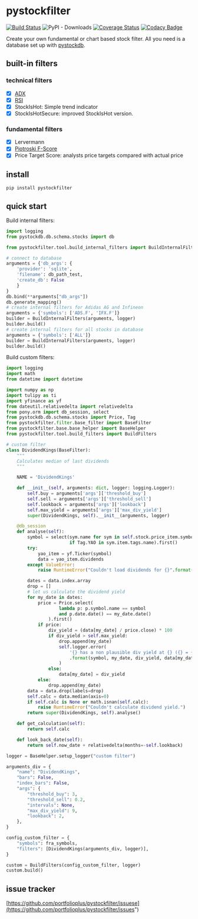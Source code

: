 # pystockfilter

[![Build Status](https://travis-ci.org/portfolioplus/pystockfilter.svg?branch=master)](https://travis-ci.org/portfolioplus/pystockfilter)
![PyPI - Downloads](https://img.shields.io/pypi/dm/pystockfilter?style=plastic)
[![Coverage Status](https://coveralls.io/repos/github/portfolioplus/pystockfilter/badge.svg?branch=master)](https://coveralls.io/github/portfolioplus/pystockfilter?branch=master)
[![Codacy Badge](https://api.codacy.com/project/badge/Grade/07e6231a5a8c415a9f27736e02a286da)](https://www.codacy.com/app/SlashGordon/pystockfilter?utm_source=github.com&amp;utm_medium=referral&amp;utm_content=portfolioplus/pystockfilter&amp;utm_campaign=Badge_Grade)

Create your own fundamental or chart based stock filter. All you need is a database set up with [pystockdb](https://github.com/portfolioplus/pystockdb).

## built-in filters

### technical filters

- [x] [ADX](https://en.wikipedia.org/wiki/Average_directional_movement_index)
- [x] [RSI](https://en.wikipedia.org/wiki/Relative_strength_index)
- [x] StockIsHot: Simple trend indicator
- [x] StockIsHotSecure: improved StockIsHot version.

### fundamental filters

- [x] Lervermann
- [x] [Piotroski F-Score](https://en.wikipedia.org/wiki/Piotroski_F-Score)
- [x] Price Target Score: analysts price targets compared with actual price

## install

```shell
pip install pystockfilter
```

## quick start

Build internal filters:

```python
import logging
from pystockdb.db.schema.stocks import db

from pystockfilter.tool.build_internal_filters import BuildInternalFilters

# connect to database
arguments = {'db_args': {
    'provider': 'sqlite',
    'filename': db_path_test,
    'create_db': False
    }
}
db.bind(**arguments["db_args"])
db.generate_mapping()
# create internal filters for Adidas AG and Infineon
arguments = {'symbols': ['ADS.F', 'IFX.F']}
builder = BuildInternalFilters(arguments, logger)
builder.build()
# create internal filters for all stocks in database
arguments = {'symbols': ['ALL']}
builder = BuildInternalFilters(arguments, logger)
builder.build()
```

Build custom filters:

```python
import logging
import math
from datetime import datetime

import numpy as np
import tulipy as ti
import yfinance as yf
from dateutil.relativedelta import relativedelta
from pony.orm import db_session, select
from pystockdb.db.schema.stocks import Price, Tag
from pystockfilter.filter.base_filter import BaseFilter
from pystockfilter.base.base_helper import BaseHelper
from pystockfilter.tool.build_filters import BuildFilters

# custom filter 
class DividendKings(BaseFilter):
    """
    Calculates median of last dividends
    """

    NAME = 'DividendKings'

    def __init__(self, arguments: dict, logger: logging.Logger):
        self.buy = arguments['args']['threshold_buy']
        self.sell = arguments['args']['threshold_sell']
        self.lookback = arguments['args']['lookback']
        self.max_yield = arguments['args']['max_div_yield']
        super(DividendKings, self).__init__(arguments, logger)

    @db_session
    def analyse(self):
        symbol = select(sym.name for sym in self.stock.price_item.symbols
                        if Tag.YAO in sym.item.tags.name).first()
        try:
            yao_item = yf.Ticker(symbol)
            data = yao_item.dividends
        except ValueError:
            raise RuntimeError("Couldn't load dividends for {}".format(symbol))

        dates = data.index.array
        drop = []
        # let us calculate the dividend yield
        for my_date in dates:
            price = Price.select(
                    lambda p: p.symbol.name == symbol
                    and p.date.date() == my_date.date()
                ).first()
            if price:
                div_yield = (data[my_date] / price.close) * 100
                if div_yield > self.max_yield:
                    drop.append(my_date)
                    self.logger.error(
                        '{} has a non plausible div yield at {} ({} = {} / {} * 100).'
                        .format(symbol, my_date, div_yield, data[my_date], price.close)
                    )
                else:
                    data[my_date] = div_yield
            else:
                drop.append(my_date)
        data = data.drop(labels=drop)
        self.calc = data.median(axis=0)
        if self.calc is None or math.isnan(self.calc):
            raise RuntimeError("Couldn't calculate dividend yield.")
        return super(DividendKings, self).analyse()

    def get_calculation(self):
        return self.calc

    def look_back_date(self):
        return self.now_date + relativedelta(months=-self.lookback)

logger = BaseHelper.setup_logger("custom filter")

arguments_div = {
    "name": "DividendKings",
    "bars": False,
    "index_bars": False,
    "args": {
        "threshold_buy": 3,
        "threshold_sell": 0.2,
        "intervals": None,
        "max_div_yield": 9,
        "lookback": 2,
    },
}

config_custom_filter = {
    "symbols": fra_symbols,
    "filters": [DividendKings(arguments_div, logger)],
}

custom = BuildFilters(config_custom_filter, logger)
custom.build()
```

## issue tracker

[https://github.com/portfolioplus/pystockfilter/issuese](https://github.com/portfolioplus/pystockfilter/issues")
